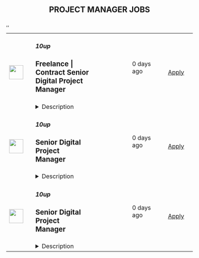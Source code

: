 <div align="center"><h2>PROJECT MANAGER JOBS</h2></div><table><tr>
                <td width="100" height="100" rowspan="2">
                    <img src="https://pbs.twimg.com/profile_images/2738508979/760be3edebfa0195e36fb3dba07297c1_400x400.png" width="38px" height="auto">
                </td>
                <td width="300">
                    <h5>10up</h5>
                    <h3>Freelance | Contract Senior Digital Project Manager</h3>
                </td>
                <td width="300">
                    <code></code>
                </td>
                <td width="200">
                <text>0 days ago</text>
                </td>
                <td width="100" rowspan="2">
                <a href="https://job-boards.greenhouse.io/10up/jobs/4046360008" align="right" target="_blank">Apply</a>
                </td>
            </tr>
            <tr>
                <td colspan="3">
                <details><summary>Description</summary>
                &lt;div&gt;
&lt;div&gt;&lt;strong&gt;Location: Remote - Europe &lt;/strong&gt;(Open to applicants located across timezones GMT (+/-4))&lt;/div&gt;
&lt;div&gt;&amp;nbsp;&lt;/div&gt;
&lt;div&gt;A Senior Project Manager at 10up is not just a task manager, but a strategic contributor to every project, and the driver for successful client delivery. Join a team of collaborative, cross-discipline professionals who have been pushing the boundaries of enterprise-level projects for over 12 years.&lt;/div&gt;
&lt;div&gt;&amp;nbsp;&lt;/div&gt;
&lt;div&gt;You’ll have ownership and input on a combination of innovative, challenging projects and ongoing support engagements—we believe in balanced and diverse workloads through dedicated resource management. We have a supportive Client Delivery structure, with established PM processes, while still allowing for autonomy.&lt;/div&gt;
&lt;div&gt;&amp;nbsp;&lt;/div&gt;
&lt;div&gt;As a leading digital agency, 10up’s client roster spans from innovative startups and impactful non-profits, to some of the biggest names in the industry, such as ESPN, Google, The New York Times Co., and The Nobel Prize Committee.&amp;nbsp;&lt;/div&gt;
&lt;div&gt;&amp;nbsp;&lt;/div&gt;
&lt;div&gt;As a 10up contractor, you have options for flexible and alternative work schedules. Intentionally remote since day one, spanning six continents and 40 countries, 10up fully embraces the benefits of distributed work.&lt;/div&gt;
&lt;/div&gt;
&lt;div&gt;&amp;nbsp;&lt;/div&gt;
&lt;div&gt;What you will do:&amp;nbsp;&lt;/div&gt;
&lt;div&gt;
&lt;ul&gt;
&lt;li&gt;Act as the day-to-day Project Manager for assigned active projects; exhibiting senior-level ownership over assigned project scopes/plans, client meetings, written status updates, demos, risk management and iterative scope / expectation management.&amp;nbsp;&lt;/li&gt;
&lt;li&gt;Consistently track and analyze project progress and budget burn, and work with group and project leadership to escalate concerns and/or risks, and mitigate appropriately.&lt;/li&gt;
&lt;li&gt;Ensure superior quality deliverables by collaboratively engaging cross-discipline leadership, and enforcing rigorous QA processes and standards to provide end to end delivery and client satisfaction.&lt;/li&gt;
&lt;li&gt;Lead discovery engagements (onsite and remotely) that expertly define cross-discipline project requirements and that demonstrate an expert understanding of underlying client business goals and objectives.&lt;/li&gt;
&lt;li&gt;Consistently identify strategic opportunities to engage with the 10up Account Management Team and collaborate towards building strong, long-term client relationships.&lt;/li&gt;
&lt;/ul&gt;
&lt;p&gt;About you:&amp;nbsp;&lt;/p&gt;
&lt;ul&gt;
&lt;li&gt;You have experience delivering full scope CMS-based web projects for enterprise clients, ideally in an agency environment, and preferably with a practical understanding of the WordPress platform.&lt;/li&gt;
&lt;li&gt;You can describe tangible examples of deescalating project risks by working with members of your team and leadership to develop collaborative solutions.&lt;/li&gt;
&lt;li&gt;Your roles and responsibilities have been primarily client facing. You are often the main point of contact for client requests, escalations, comprehensive updates, and senior-level consultation.&lt;/li&gt;
&lt;li&gt;You have a proven track record of deescalating project risks by working with members of your team and leadership to develop collaborative solutions.&lt;/li&gt;
&lt;li&gt;You are an effective leader of cross-discipline project teams - across account strategy, experience design, engineering, QA and support - and are able to keep the team motivated and on task to deliver the best project outcomes.&lt;/li&gt;
&lt;li&gt;You have excellent verbal and written English communication skills, both internally and externally.&lt;/li&gt;
&lt;/ul&gt;
&lt;p&gt;The targeted hourly rate for this role is &lt;strong&gt;£50 per hour&lt;/strong&gt;. Compensation is determined based on a variety of factors including relevant experience, projects, geographic location, and business needs.&lt;/p&gt;
&lt;div&gt;&lt;strong&gt;Join our team!&amp;nbsp;&lt;/strong&gt;&lt;/div&gt;
&lt;div&gt;&amp;nbsp;&lt;/div&gt;
&lt;div&gt;If you are passionate about 10up&#39;s mission and think you have what it takes to be successful in this role even if you don&#39;t check all the boxes, please apply. We&#39;d appreciate the opportunity to personally review your application. Everyone gets a response.&lt;/div&gt;
&lt;div&gt;&amp;nbsp;&lt;/div&gt;
&lt;div&gt;Read more about &lt;a class=&quot;postings-link&quot; href=&quot;https://drive.google.com/file/d/1nQ9yWRqfDAdrriYRnBNzYo7w59auYxMe/view&quot;&gt;What to Expect &lt;/a&gt;through our Recruiting process.&lt;/div&gt;
&lt;div&gt;&amp;nbsp;&lt;/div&gt;
&lt;div&gt;We don&#39;t want you to miss any communication from us! To ensure you receive updates on your application, please add jobs@10up.com to your contacts list! #LI-Remote&lt;/div&gt;
&lt;/div&gt;
&lt;div&gt;&amp;nbsp;&lt;/div&gt;
                </details>
                </td>
            </tr>,<tr>
                <td width="100" height="100" rowspan="2">
                    <img src="https://pbs.twimg.com/profile_images/2738508979/760be3edebfa0195e36fb3dba07297c1_400x400.png" width="38px" height="auto">
                </td>
                <td width="300">
                    <h5>10up</h5>
                    <h3>Senior Digital Project Manager</h3>
                </td>
                <td width="300">
                    <code></code>
                </td>
                <td width="200">
                <text>0 days ago</text>
                </td>
                <td width="100" rowspan="2">
                <a href="https://job-boards.greenhouse.io/10up/jobs/4035442008" align="right" target="_blank">Apply</a>
                </td>
            </tr>
            <tr>
                <td colspan="3">
                <details><summary>Description</summary>
                &lt;div&gt;&lt;strong&gt;Location: Remote - Anywhere &lt;/strong&gt;(Open to applicants located anywhere aligned with the Americas time zones.)&lt;/div&gt;
&lt;div&gt;&amp;nbsp;&lt;/div&gt;
&lt;div&gt;A Senior Project Manager at 10up is not just a task manager, but a strategic contributor to every project, and the driver for successful client delivery. Join a team of collaborative, cross-discipline professionals who have been pushing the boundaries of enterprise-level projects for over 12 years.&lt;/div&gt;
&lt;div&gt;&amp;nbsp;&lt;/div&gt;
&lt;div&gt;You’ll have ownership and input on a combination of innovative, challenging projects and ongoing support engagements—we believe in balanced and diverse workloads through dedicated resource management. We have a supportive Client Delivery structure, with established PM processes, while still allowing for autonomy.&lt;/div&gt;
&lt;div&gt;&amp;nbsp;&lt;/div&gt;
&lt;div&gt;As a leading digital agency, 10up’s client roster spans from innovative startups and impactful non-profits, to some of the biggest names in the industry, such as ESPN, Google, The New York Times Co., and The Nobel Prize Committee.&amp;nbsp;&lt;/div&gt;
&lt;div&gt;&amp;nbsp;&lt;/div&gt;
&lt;div&gt;As a 10upper, you have options for flexible and alternative work schedules. Intentionally remote since day one, spanning six continents and 38+ countries, 10up fully embraces the benefits of distributed work.&lt;/div&gt;
&lt;div&gt;&amp;nbsp;&lt;/div&gt;
&lt;div&gt;What you will do:&amp;nbsp;&lt;/div&gt;
&lt;div&gt;
&lt;ul&gt;
&lt;li&gt;Act as the day-to-day Project Manager for 4 - 7 active projects; exhibiting senior-level ownership over all project scopes/plans, client meetings, written status updates, demos, risk management and iterative scope / expectation management.&amp;nbsp;&lt;/li&gt;
&lt;li&gt;Consistently track and analyze project progress and budget burn, and work with group and project leadership to escalate concerns and/or risks, and mitigate appropriately.&lt;/li&gt;
&lt;li&gt;Ensure superior quality deliverables by collaboratively engaging cross-discipline leadership, and enforcing rigorous QA processes and standards to provide end to end delivery and client satisfaction.&lt;/li&gt;
&lt;li&gt;Lead discovery engagements (onsite and remotely) that expertly define cross-discipline project requirements and that demonstrate an expert understanding of underlying client business goals and objectives.&lt;/li&gt;
&lt;li&gt;Consistently identify strategic opportunities to engage with the 10up Account Management Team and collaborate towards building strong, long-term client relationships.&lt;/li&gt;
&lt;/ul&gt;
&lt;p&gt;About you:&amp;nbsp;&lt;/p&gt;
&lt;ul&gt;
&lt;li&gt;You have experience delivering full scope CMS-based web projects for enterprise clients, ideally in an agency environment, and preferably with a practical understanding of the WordPress platform.&lt;/li&gt;
&lt;li&gt;You can describe tangible examples of deescalating project risks by working with members of your team and leadership to develop collaborative solutions.&lt;/li&gt;
&lt;li&gt;Your roles and responsibilities have been primarily client facing. You are often the main point of contact for client requests, escalations, comprehensive updates, and senior-level consultation.&lt;/li&gt;
&lt;li&gt;You have a proven track record of deescalating project risks by working with members of your team and leadership to develop collaborative solutions.&lt;/li&gt;
&lt;li&gt;You are an effective leader of cross-discipline project teams - across account strategy, experience design, engineering, QA and support - and are able to keep the team motivated and on task to deliver the best project outcomes.&lt;/li&gt;
&lt;li&gt;You have excellent verbal and written English communication skills, both internally and externally.&lt;/li&gt;
&lt;/ul&gt;
&lt;p&gt;Benefits of interest:&lt;/p&gt;
&lt;ul&gt;
&lt;li&gt;Mentorship from a dedicated Team Lead and Director of Client Delivery.&lt;/li&gt;
&lt;li&gt;Multiple paid time off programs, including accrued PTO, parental leave, bereavement leave, and company holidays – including an all-company break from Christmas Eve to New Years Day.&lt;/li&gt;
&lt;li&gt;Health, dental, and life insurance programs (available for United States team members).&lt;/li&gt;
&lt;li&gt;Retirement contribution programs (currently available in the U.S. and U.K.).&lt;/li&gt;
&lt;li&gt;$3,000 USD accrued annually in professional development budget for you to spend on conferences, training, or to buy back time for programs like independent study.&lt;/li&gt;
&lt;li&gt;Flexible and alternate schedule programs - including options for 4-day work week (Monday-Thursday) configurations.&lt;/li&gt;
&lt;li&gt;Global Company summits – opportunities to meet, socialize and learn with fellow 10uppers in person at remarkable destinations.&amp;nbsp;&lt;/li&gt;
&lt;li&gt;An end-of-year all-hands bonus program, along with smaller opportunities for recognition throughout the year.&lt;/li&gt;
&lt;/ul&gt;
&lt;p&gt;The expected annual salary range for this position is between $60,000 and $120,000 USD. Compensation is determined based on a variety of factors including relevant experience, other job related qualifications/skills, geographic location, and business needs.&lt;/p&gt;
&lt;div&gt;&lt;strong&gt;Join our team!&amp;nbsp;&lt;/strong&gt;&lt;/div&gt;
&lt;div&gt;&amp;nbsp;&lt;/div&gt;
&lt;div&gt;If you are passionate about 10up&#39;s mission and think you have what it takes to be successful in this role even if you don&#39;t check all the boxes, please apply. We&#39;d appreciate the opportunity to personally review your application. Everyone gets a response.&lt;/div&gt;
&lt;div&gt;&amp;nbsp;&lt;/div&gt;
&lt;div&gt;Read more about &lt;a class=&quot;postings-link&quot; href=&quot;https://drive.google.com/file/d/1nQ9yWRqfDAdrriYRnBNzYo7w59auYxMe/view&quot;&gt;What to Expect &lt;/a&gt;through our Recruiting process.&lt;/div&gt;
&lt;div&gt;&amp;nbsp;&lt;/div&gt;
&lt;div&gt;We don&#39;t want you to miss any communication from us! To ensure you receive updates on your application, please add jobs@10up.com to your contacts list! #LI-Remote&lt;/div&gt;
&lt;/div&gt;
&lt;div&gt;&amp;nbsp;&lt;/div&gt;
                </details>
                </td>
            </tr>,<tr>
                <td width="100" height="100" rowspan="2">
                    <img src="https://pbs.twimg.com/profile_images/2738508979/760be3edebfa0195e36fb3dba07297c1_400x400.png" width="38px" height="auto">
                </td>
                <td width="300">
                    <h5>10up</h5>
                    <h3>Senior Digital Project Manager</h3>
                </td>
                <td width="300">
                    <code></code>
                </td>
                <td width="200">
                <text>0 days ago</text>
                </td>
                <td width="100" rowspan="2">
                <a href="https://job-boards.greenhouse.io/10up/jobs/4038224008" align="right" target="_blank">Apply</a>
                </td>
            </tr>
            <tr>
                <td colspan="3">
                <details><summary>Description</summary>
                &lt;div&gt;
&lt;div&gt;&lt;strong&gt;Location: Remote - Europe &lt;/strong&gt;(Open to applicants located across timezones GMT (+/-4))&lt;/div&gt;
&lt;div&gt;&amp;nbsp;&lt;/div&gt;
&lt;div&gt;A Senior Project Manager at 10up is not just a task manager, but a strategic contributor to every project, and the driver for successful client delivery. Join a team of collaborative, cross-discipline professionals who have been pushing the boundaries of enterprise-level projects for over 12 years.&lt;/div&gt;
&lt;div&gt;&amp;nbsp;&lt;/div&gt;
&lt;div&gt;You’ll have ownership and input on a combination of innovative, challenging projects and ongoing support engagements—we believe in balanced and diverse workloads through dedicated resource management. We have a supportive Client Delivery structure, with established PM processes, while still allowing for autonomy.&lt;/div&gt;
&lt;div&gt;&amp;nbsp;&lt;/div&gt;
&lt;div&gt;As a leading digital agency, 10up’s client roster spans from innovative startups and impactful non-profits, to some of the biggest names in the industry, such as ESPN, Google, The New York Times Co., and The Nobel Prize Committee.&amp;nbsp;&lt;/div&gt;
&lt;div&gt;&amp;nbsp;&lt;/div&gt;
&lt;div&gt;As a 10upper, you have options for flexible and alternative work schedules. Intentionally remote since day one, spanning six continents and 38+ countries, 10up fully embraces the benefits of distributed work.&lt;/div&gt;
&lt;/div&gt;
&lt;div&gt;&amp;nbsp;&lt;/div&gt;
&lt;div&gt;What you will do:&amp;nbsp;&lt;/div&gt;
&lt;div&gt;
&lt;ul&gt;
&lt;li&gt;Act as the day-to-day Project Manager for 4 - 7 active projects; exhibiting senior-level ownership over all project scopes/plans, client meetings, written status updates, demos, risk management and iterative scope / expectation management.&amp;nbsp;&lt;/li&gt;
&lt;li&gt;Consistently track and analyze project progress and budget burn, and work with group and project leadership to escalate concerns and/or risks, and mitigate appropriately.&lt;/li&gt;
&lt;li&gt;Ensure superior quality deliverables by collaboratively engaging cross-discipline leadership, and enforcing rigorous QA processes and standards to provide end to end delivery and client satisfaction.&lt;/li&gt;
&lt;li&gt;Lead discovery engagements (onsite and remotely) that expertly define cross-discipline project requirements and that demonstrate an expert understanding of underlying client business goals and objectives.&lt;/li&gt;
&lt;li&gt;Consistently identify strategic opportunities to engage with the 10up Account Management Team and collaborate towards building strong, long-term client relationships.&lt;/li&gt;
&lt;/ul&gt;
&lt;p&gt;About you:&amp;nbsp;&lt;/p&gt;
&lt;ul&gt;
&lt;li&gt;You have experience delivering full scope CMS-based web projects for enterprise clients, ideally in an agency environment, and preferably with a practical understanding of the WordPress platform.&lt;/li&gt;
&lt;li&gt;You can describe tangible examples of deescalating project risks by working with members of your team and leadership to develop collaborative solutions.&lt;/li&gt;
&lt;li&gt;Your roles and responsibilities have been primarily client facing. You are often the main point of contact for client requests, escalations, comprehensive updates, and senior-level consultation.&lt;/li&gt;
&lt;li&gt;You have a proven track record of deescalating project risks by working with members of your team and leadership to develop collaborative solutions.&lt;/li&gt;
&lt;li&gt;You are an effective leader of cross-discipline project teams - across account strategy, experience design, engineering, QA and support - and are able to keep the team motivated and on task to deliver the best project outcomes.&lt;/li&gt;
&lt;li&gt;You have excellent verbal and written English communication skills, both internally and externally.&lt;/li&gt;
&lt;/ul&gt;
&lt;p&gt;Benefits of interest:&lt;/p&gt;
&lt;ul&gt;
&lt;li&gt;Mentorship from a dedicated Team Lead and Director of Client Delivery.&lt;/li&gt;
&lt;li&gt;Multiple paid time off programs, including accrued PTO, parental leave, bereavement leave, and company holidays – including an all-company break from Christmas Eve to New Years Day.&lt;/li&gt;
&lt;li&gt;Retirement contribution programs (currently available in the U.S. and U.K.).&lt;/li&gt;
&lt;li&gt;$3,000 USD accrued annually in professional development budget for you to spend on conferences, training, or to buy back time for programs like independent study.&lt;/li&gt;
&lt;li&gt;Flexible and alternate schedule programs - including options for 4-day work week (Monday-Thursday) configurations.&lt;/li&gt;
&lt;li&gt;Global Company summits – opportunities to meet, socialize and learn with fellow 10uppers in person at remarkable destinations.&amp;nbsp;&lt;/li&gt;
&lt;li&gt;An end-of-year all-hands bonus program, along with smaller opportunities for recognition throughout the year.&lt;/li&gt;
&lt;/ul&gt;
&lt;p&gt;The expected annual salary range for this position is between &lt;strong&gt;£60,000 &lt;/strong&gt;and &lt;strong&gt;£80,000 &lt;/strong&gt;annually. Compensation is determined based on a variety of factors including relevant experience, other job related qualifications/skills, geographic location, and business needs.&lt;/p&gt;
&lt;div&gt;&lt;strong&gt;Join our team!&amp;nbsp;&lt;/strong&gt;&lt;/div&gt;
&lt;div&gt;&amp;nbsp;&lt;/div&gt;
&lt;div&gt;If you are passionate about 10up&#39;s mission and think you have what it takes to be successful in this role even if you don&#39;t check all the boxes, please apply. We&#39;d appreciate the opportunity to personally review your application. Everyone gets a response.&lt;/div&gt;
&lt;div&gt;&amp;nbsp;&lt;/div&gt;
&lt;div&gt;Read more about &lt;a class=&quot;postings-link&quot; href=&quot;https://drive.google.com/file/d/1nQ9yWRqfDAdrriYRnBNzYo7w59auYxMe/view&quot;&gt;What to Expect &lt;/a&gt;through our Recruiting process.&lt;/div&gt;
&lt;div&gt;&amp;nbsp;&lt;/div&gt;
&lt;div&gt;We don&#39;t want you to miss any communication from us! To ensure you receive updates on your application, please add jobs@10up.com to your contacts list! #LI-Remote&lt;/div&gt;
&lt;/div&gt;
&lt;div&gt;&amp;nbsp;&lt;/div&gt;
                </details>
                </td>
            </tr></table>